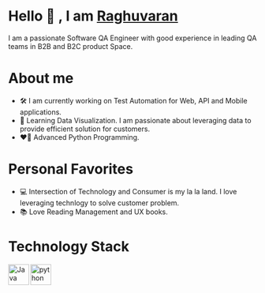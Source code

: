 # Hello 👋 , I am [Raghuvaran](https://github.com/Raghuvarants)
I am a passionate Software QA Engineer with good experience in leading QA teams in B2B and B2C product Space. 

# About me

* 🛠️ I am currently working on Test Automation for Web, API and Mobile applications.
* 🚀 Learning Data Visualization. I am passionate about leveraging data to provide efficient solution for customers. 
* ❤️‍🔥 Advanced Python Programming.

# Personal Favorites

* 💻 Intersection of Technology and Consumer is my la la land. I love leveraging technlogy to solve customer problem.
* 📚 Love Reading Management and UX books.

# Technology Stack
<a href="https://www.python.org" target="_blank"><img aligh="left" alt="python" height="42px" src="https://raw.githubusercontent.com/raghuvarants/github_readme_icons/main/language_and_tools/square/python/python.svg"></a>
<a href="https://www.java.com" target="_blank"><img align="left" alt="Java" height ="42px" src="https://raw.githubusercontent.com/raghuvarants/github_readme_icons/main/language_and_tools/square/java/java.svg"></a>







